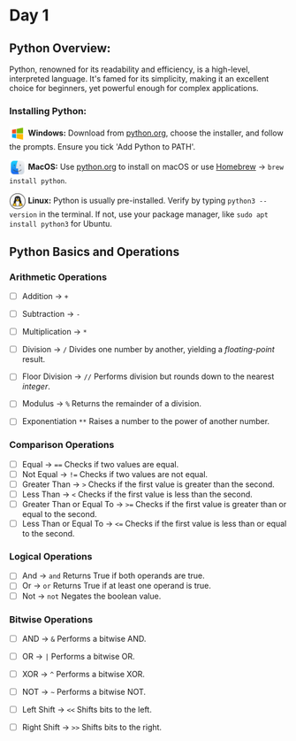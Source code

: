 # Day 1

## Python Overview:
Python, renowned for its readability and efficiency, is a high-level, interpreted language. It's famed for its simplicity, making it an excellent choice for beginners, yet powerful enough for complex applications.

### Installing Python:

<img src='/Files/Images/windows-icon.png' width='30' align='center'> </img> **Windows:** 
Download from [python.org](https://www.python.org/downloads/windows/), choose the installer, and follow the prompts. Ensure you tick 'Add Python to PATH'.

<img src='/Files/Images/mac-icon.png' width='30' align='center'> </img> **MacOS:** 
Use [python.org](https://www.python.org/downloads/macos/) to install on macOS or use [Homebrew](https://docs.brew.sh/Homebrew-and-Python) -> `brew install python`.

<img src='/Files/Images/Linux-icon.png' width='30' align='center'> </img>
**Linux:** Python is usually pre-installed. Verify by typing `python3 --version` in the terminal. If not, use your package manager, like `sudo apt install python3` for Ubuntu.

## Python Basics and Operations

### Arithmetic Operations

- [ ] Addition -> ` + ` <br>
- [ ] Subtraction -> ` - ` <br>
- [ ] Multiplication -> ` * ` <br>
- [ ] Division -> ` / ` Divides one number by another, yielding a _floating-point_ result. <br>
- [ ] Floor Division -> ` // ` Performs division but rounds down to the nearest _integer_. <br>
- [ ] Modulus -> ` % ` Returns the remainder of a division. <br>
- [ ] Exponentiation ` ** ` Raises a number to the power of another number. <br>



### Comparison Operations

- [ ] Equal -> ` == ` Checks if two values are equal. <br>
- [ ] Not Equal -> ` != ` Checks if two values are not equal. <br>
- [ ] Greater Than -> ` > ` Checks if the first value is greater than the second. <br>
- [ ] Less Than -> ` < ` Checks if the first value is less than the second. <br>
- [ ] Greater Than or Equal To -> ` >= ` Checks if the first value is greater than or equal to the second. <br>
- [ ] Less Than or Equal To -> ` <= ` Checks if the first value is less than or equal to the second. <br>

### Logical Operations

- [ ] And -> ` and ` Returns True if both operands are true. <br>
- [ ] Or -> ` or ` Returns True if at least one operand is true. <br>
- [ ] Not -> ` not ` Negates the boolean value. <br>

### Bitwise Operations

- [ ] AND -> ` & ` Performs a bitwise AND. <br>
- [ ] OR -> ` | ` Performs a bitwise OR. <br>
- [ ] XOR -> ` ^ ` Performs a bitwise XOR. <br>
- [ ] NOT -> ` ~ ` Performs a bitwise NOT. <br>
- [ ] Left Shift -> ` << ` Shifts bits to the left. <br>
- [ ] Right Shift -> ` >> ` Shifts bits to the right. <br>

